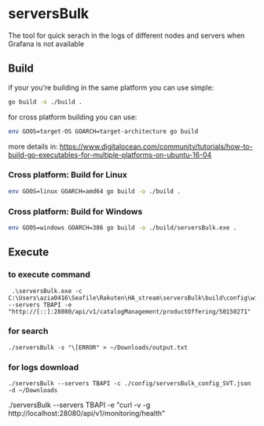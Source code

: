 # serversBulk
The tool for quick serach in the logs of different nodes and servers when Grafana is not available

## Build

if your you're building in the same platform you can use simple:
```sh
go build -o ./build .
```
for cross platform building you can use:
```sh
env GOOS=target-OS GOARCH=target-architecture go build 
```
more details in: https://www.digitalocean.com/community/tutorials/how-to-build-go-executables-for-multiple-platforms-on-ubuntu-16-04


### Cross platform: Build for Linux
```sh
env GOOS=linux GOARCH=amd64 go build -o ./build .
```
### Cross platform: Build for Windows
```sh
env GOOS=windows GOARCH=386 go build -o ./build/serversBulk.exe .
```

## Execute
### to execute command
```
 .\serversBulk.exe -c C:\Users\azia0416\Seafile\Rakuten\HA_stream\serversBulk\build\config\win_serversBulk_config_PPT.json --servers TBAPI -e "http://[::]:28080/api/v1/catalogManagement/productOffering/50150271"
```
### for search
```
./serversBulk -s "\[ERROR" > ~/Downloads/output.txt
```
### for logs download
```
./serversBulk --servers TBAPI -c ./config/serversBulk_config_SVT.json  -d ~/Downloads
```


./serversBulk --servers TBAPI -e "curl -v -g http://localhost:28080/api/v1/monitoring/health"